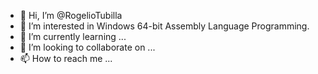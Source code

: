 - 👋 Hi, I’m @RogelioTubilla
- 👀 I’m interested in Windows 64-bit Assembly Language Programming.
- 🌱 I’m currently learning ...
- 💞️ I’m looking to collaborate on ...
- 📫 How to reach me ...

<!---
RogelioTubilla/RogelioTubilla is a ✨ special ✨ repository because its `README.md` (this file) appears on your GitHub profile.
You can click the Preview link to take a look at your changes.
--->
